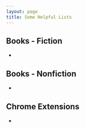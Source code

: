 ```yaml
---
layout: page
title: Some Helpful Lists
---
```


## Books - Fiction

-

## Books - Nonfiction

-

## Chrome Extensions

-  